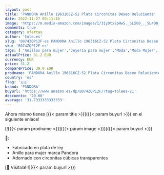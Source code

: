 ```yaml
---
layout: post
title: 'PANDORA Anillo 196316CZ-52 Plata Circonitas Deseo Reluciente'
date: 2022-11-27 09:11:10
image: 'https://m.media-amazon.com/images/I/31y0tx2pHwS._SL500_._SL400_.jpg'
comments: true
category: ofertas
author: 'tole.es'
slug: 'B074ZQP12F-es PANDORA Anillo 196316CZ-52 Plata Circonitas Deseo Reluciente'
sku: 'B074ZQP12F-es'
tags: [ 'Anillos para mujer','Joyería para mujer','Moda','Moda Mujer','pandora','🇪🇸', ]
actualPrice: 31.2 EUR
currency: EUR
price: 31.2
comparePrice: 39.0 EUR
prodname: 'PANDORA Anillo 196316CZ-52 Plata Circonitas Deseo Reluciente'
country: 'es'
flag: '🇪🇸'
brand: 'PANDORA'
buyurl: 'https://www.amazon.es/dp/B074ZQP12F/?tag=tolees-21'
descuento: '20.00'
average: '31.7333333333333'
---
```


Ahora mismo tienes [{{< param title >}}]({{< param buyurl >}}) en el siguiente enlace!

[![{{< param prodname >}}]({{< param image >}})]({{< param buyurl >}})

🔎:

- Fabricado en plata de ley
- Anillo para mujer marca Pandora
- Adornado con circonitas cúbicas transparentes

[🛒 Visítala!!!]({{< param buyurl >}})
